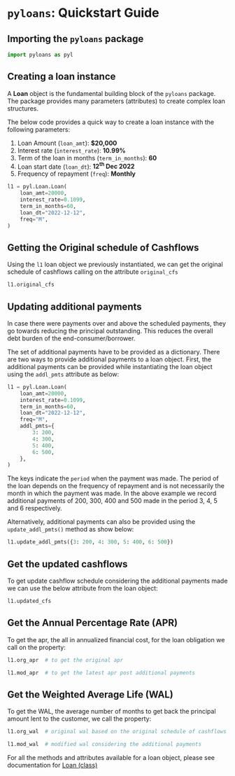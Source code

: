 # `pyloans`: Quickstart Guide

## Importing the `pyloans` package

```python
import pyloans as pyl
```

## Creating a loan instance
A **Loan** object is the fundamental building block of the `pyloans` package.
The package provides many parameters (attributes) to create complex
loan structures.

The below code provides a quick way to create a loan instance with the
following parameters:

1. Loan Amount (`loan_amt`): **$20,000**
2. Interest rate (`interest_rate`): **10.99%**
3. Term of the loan in months (`term_in_months`): **60**
4. Loan start date (`loan_dt`): **12<sup>th</sup> Dec 2022**
5. Frequency of repayment (`freq`): **Monthly**

```python
l1 = pyl.Loan.Loan(
    loan_amt=20000,
    interest_rate=0.1099,
    term_in_months=60,
    loan_dt="2022-12-12",
    freq="M",
)
```

## Getting the Original schedule of Cashflows
Using the `l1` loan object we previously instantiated, we can get the
original schedule of cashflows calling on the attribute `original_cfs`

```python
l1.original_cfs
```

## Updating additional payments
In case there were payments over and above the scheduled payments, they go
towards reducing the principal outstanding. This reduces the overall debt
burden of the end-consumer/borrower.

The set of additional payments have to be provided as a dictionary. There
are two ways to provide additional payments to a loan object.
First, the additional payments can be provided while instantiating the loan
object using the `addl_pmts` attribute as below:

```python
l1 = pyl.Loan.Loan(
    loan_amt=20000,
    interest_rate=0.1099,
    term_in_months=60,
    loan_dt="2022-12-12",
    freq="M",
    addl_pmts={
        3: 200,
        4: 300,
        5: 400,
        6: 500,
    },
)
```
The keys indicate the `period` when the payment was made. The period of the
loan depends on the frequency of repayment and is not necessarily the month
in which the payment was made. In the above example we record additional
payments of 200, 300, 400 and 500 made in the period 3, 4, 5 and 6
respectively.

Alternatively, additional payments can also be provided using the
`update_addl_pmts()` method as show below:
```python
l1.update_addl_pmts({3: 200, 4: 300, 5: 400, 6: 500})
```

## Get the updated cashflows

To get update cashflow schedule considering the additional payments made we
can use the below attribute from the loan object:

```python
l1.updated_cfs
```

## Get the Annual Percentage Rate (APR)
To get the apr, the all in annualized financial cost, for the loan
obligation we call on the property:
```python
l1.org_apr  # to get the original apr

l1.mod_apr  # to get the latest apr post additional payments
```

## Get the Weighted Average Life (WAL)

To get the WAL, the average number of months to get back the principal
amount lent to the customer, we call the property:

```python
l1.org_wal  # original wal based on the original schedule of cashflows

l1.mod_wal  # modified wal considering the additional payments
```

For all the methods and attributes available for a loan object, please see
documentation for [Loan (class)](loan.md)

